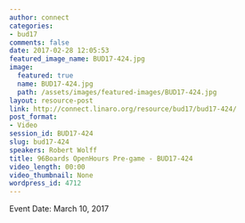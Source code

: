 ```yaml
---
author: connect
categories:
- bud17
comments: false
date: 2017-02-28 12:05:53
featured_image_name: BUD17-424.jpg
image:
  featured: true
  name: BUD17-424.jpg
  path: /assets/images/featured-images/BUD17-424.jpg
layout: resource-post
link: http://connect.linaro.org/resource/bud17/bud17-424/
post_format:
- Video
session_id: BUD17-424
slug: bud17-424
speakers: Robert Wolff
title: 96Boards OpenHours Pre-game - BUD17-424
video_length: 00:00
video_thumbnail: None
wordpress_id: 4712
---
```


Event Date: March 10, 2017